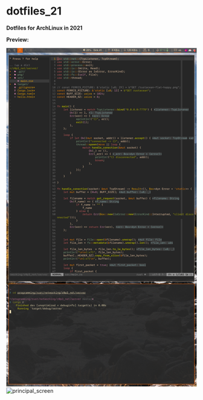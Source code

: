 # dotfiles_21

__Dotfiles for ArchLinux in 2021__

__Preview:__

<p float="left">
  <img src="./repository_info/Pictures/secondary_screen.png" alt="secondary_screen" width="540x960"/>
  <img src="./repository_info/Pictures/principal_screen.png" alt="principal_screen" width="1280x720"/>
</p>
<!---
![secondary_screen](./repository_info/Pictures/secondary_screen.png) ![principal_screen](./repository_info/Pictures/principal_screen.png)
--->

